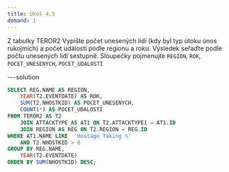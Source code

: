 ```yaml
---
title: Úkol 4.5
demand: 1
---
```


Z tabulky TEROR2 Vypište počet unesených lidí (kdy byl typ útoku únos rukojmích) a počet událostí podle regionu a roku. Výsledek seřaďte podle počtu unesených lidí sestupně. Sloupečky pojmenujte `REGION`, `ROK`, `POCET_UNESENYCH`, `POCET_UDALOSTI`

---solution

```sql
SELECT REG.NAME AS REGION,
    YEAR(T2.EVENTDATE) AS ROK,
    SUM(T2.NHOSTKID) AS POCET_UNESENYCH,
    COUNT(*) AS POCET_UDALOSTI
FROM TEROR2 AS T2
    JOIN ATTACKTYPE AS AT1 ON T2.ATTACKTYPE1 = AT1.ID
    JOIN REGION AS REG ON T2.REGION = REG.ID
WHERE AT1.NAME LIKE  'Hostage Taking %'
    AND T2.NHOSTKID > 0
GROUP BY REG.NAME,
    YEAR(T2.EVENTDATE)
ORDER BY SUM(NHOSTKID) DESC;
```
